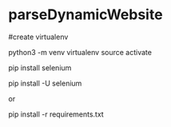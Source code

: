 # parseDynamicWebsite

#create virtualenv

python3 -m venv virtualenv
source activate

pip install selenium

pip install -U selenium

or

pip install -r requirements.txt

